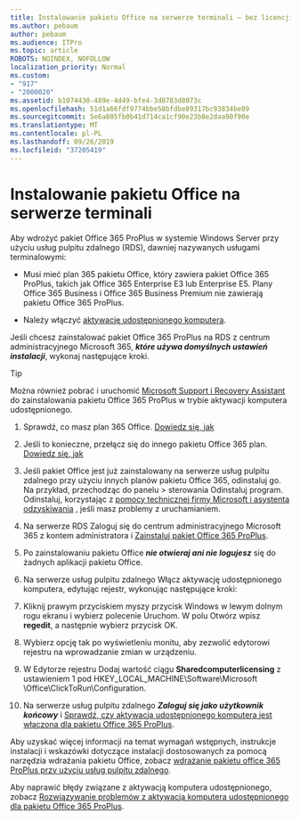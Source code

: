 ```yaml
---
title: Instalowanie pakietu Office na serwerze terminali — bez licencji
ms.author: pebaum
author: pebaum
ms.audience: ITPro
ms.topic: article
ROBOTS: NOINDEX, NOFOLLOW
localization_priority: Normal
ms.custom:
- "917"
- "2000020"
ms.assetid: b1074430-489e-4d49-bfe4-3d8783d8073c
ms.openlocfilehash: 51d1a66fdf9774bbe58bfdbe89317bc93834be09
ms.sourcegitcommit: 5e6a805fb0b41d714ca1cf90e23b8e2daa90f90e
ms.translationtype: MT
ms.contentlocale: pl-PL
ms.lasthandoff: 09/26/2019
ms.locfileid: "37205419"
---
```

# <a name="installing-office-on-a-terminal-server"></a>Instalowanie pakietu Office na serwerze terminali

Aby wdrożyć pakiet Office 365 ProPlus w systemie Windows Server przy użyciu usług pulpitu zdalnego (RDS), dawniej nazywanych usługami terminalowymi:
  
- Musi mieć plan 365 pakietu Office, który zawiera pakiet Office 365 ProPlus, takich jak Office 365 Enterprise E3 lub Enterprise E5. Plany Office 365 Business i Office 365 Business Premium nie zawierają pakietu Office 365 ProPlus.

- Należy włączyć [aktywację udostępnionego komputera](https://docs.microsoft.com/DeployOffice/overview-of-shared-computer-activation-for-office-365-proplus).

Jeśli chcesz zainstalować pakiet Office 365 ProPlus na RDS z centrum administracyjnego Microsoft 365, ***które używa domyślnych ustawień instalacji***, wykonaj następujące kroki.

> [!TIP]
> Można również pobrać i uruchomić [Microsoft Support i Recovery Assistant](https://aka.ms/SaRA_OfficeSCA_M365Portal) do zainstalowania pakietu Office 365 ProPlus w trybie aktywacji komputera udostępnionego.
  
1. Sprawdź, co masz plan 365 Office. [Dowiedz się, jak](https://docs.microsoft.com/office365/admin/admin-overview/what-subscription-do-i-have)

2. Jeśli to konieczne, przełącz się do innego pakietu Office 365 plan. [Dowiedz się, jak](https://docs.microsoft.com/office365/admin/subscriptions-and-billing/switch-to-a-different-plan)

3. Jeśli pakiet Office jest już zainstalowany na serwerze usług pulpitu zdalnego przy użyciu innych planów pakietu Office 365, odinstaluj go. Na przykład, przechodząc do panelu \> sterowania Odinstaluj program. Odinstaluj, korzystając z [pomocy technicznej firmy Microsoft i asystenta odzyskiwania](https://aka.ms/SARA-OfficeUninstall-Alchemy) , jeśli masz problemy z uruchamianiem.

4. Na serwerze RDS Zaloguj się do centrum administracyjnego Microsoft 365 z kontem administratora i [Zainstaluj pakiet Office 365 ProPlus](https://portal.office.com/OLS/MySoftware.aspx).

5. Po zainstalowaniu pakietu Office ***nie otwieraj ani nie logujesz*** się do żadnych aplikacji pakietu Office.

6. Na serwerze usług pulpitu zdalnego Włącz aktywację udostępnionego komputera, edytując rejestr, wykonując następujące kroki:

1. Kliknij prawym przyciskiem myszy przycisk Windows w lewym dolnym rogu ekranu i wybierz polecenie Uruchom. W polu Otwórz wpisz **regedit**, a następnie wybierz przycisk OK.

2. Wybierz opcję tak po wyświetleniu monitu, aby zezwolić edytorowi rejestru na wprowadzanie zmian w urządzeniu.

3. W Edytorze rejestru Dodaj wartość ciągu **Sharedcomputerlicensing** z ustawieniem 1 pod HKEY_LOCAL_MACHINE\Software\Microsoft \Office\ClickToRun\Configuration.

7. Na serwerze usług pulpitu zdalnego ***Zaloguj się jako użytkownik końcowy*** i [Sprawdź, czy aktywacja udostępnionego komputera jest włączona dla pakietu Office 365 ProPlus](https://docs.microsoft.com/DeployOffice/troubleshoot-issues-with-shared-computer-activation-for-office-365-proplus#verify-that-activation-for-office-365-proplus-succeeded).

Aby uzyskać więcej informacji na temat wymagań wstępnych, instrukcje instalacji i wskazówki dotyczące instalacji dostosowanych za pomocą narzędzia wdrażania pakietu Office, zobacz [wdrażanie pakietu office 365 ProPlus przy użyciu usług pulpitu zdalnego](https://docs.microsoft.com/DeployOffice/deploy-office-365-proplus-by-using-remote-desktop-services).
  
Aby naprawić błędy związane z aktywacją komputera udostępnionego, zobacz [Rozwiązywanie problemów z aktywacją komputera udostępnionego dla pakietu Office 365 ProPlus](https://docs.microsoft.com/DeployOffice/troubleshoot-issues-with-shared-computer-activation-for-office-365-proplus).
  